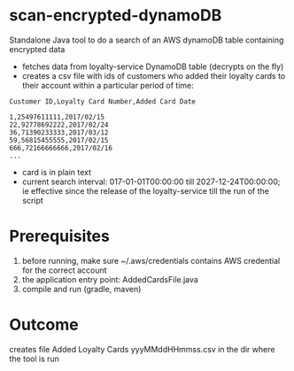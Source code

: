 # scan-encrypted-dynamoDB
Standalone Java tool to do a search of an AWS dynamoDB table containing encrypted data

* fetches data from loyalty-service DynamoDB table (decrypts on the fly)
* creates a csv file with ids of customers who added their loyalty cards to their account within a particular period of time:

```
Customer ID,Loyalty Card Number,Added Card Date

1,25497611111,2017/02/15
22,92778692222,2017/02/24
36,71390233333,2017/03/12
59,56815455555,2017/02/15
666,72166666666,2017/02/16
...
```

* card is in plain text
* current search interval: 017-01-01T00:00:00 till 2027-12-24T00:00:00; ie effective since the release of the loyalty-service till the run of the script

Prerequisites
=============
1) before running, make sure ~/.aws/credentials contains AWS credential for the correct account
2) the application entry point: AddedCardsFile.java 
3) compile and run (gradle, maven) 

Outcome
=======

creates file    Added Loyalty Cards yyyMMddHHmmss.csv in the dir where the tool is run

